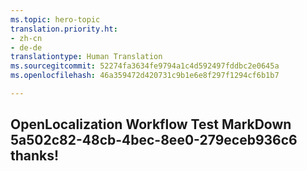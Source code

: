 ```yaml
---
ms.topic: hero-topic
translation.priority.ht:
- zh-cn
- de-de
translationtype: Human Translation
ms.sourcegitcommit: 52274fa3634fe9794a1c4d592497fddbc2e0645a
ms.openlocfilehash: 46a359472d420731c9b1e6e8f297f1294cf6b1b7

---
```

## OpenLocalization Workflow Test MarkDown 5a502c82-48cb-4bec-8ee0-279eceb936c6 thanks!



<!--HONumber=Jul16_HO3-->



